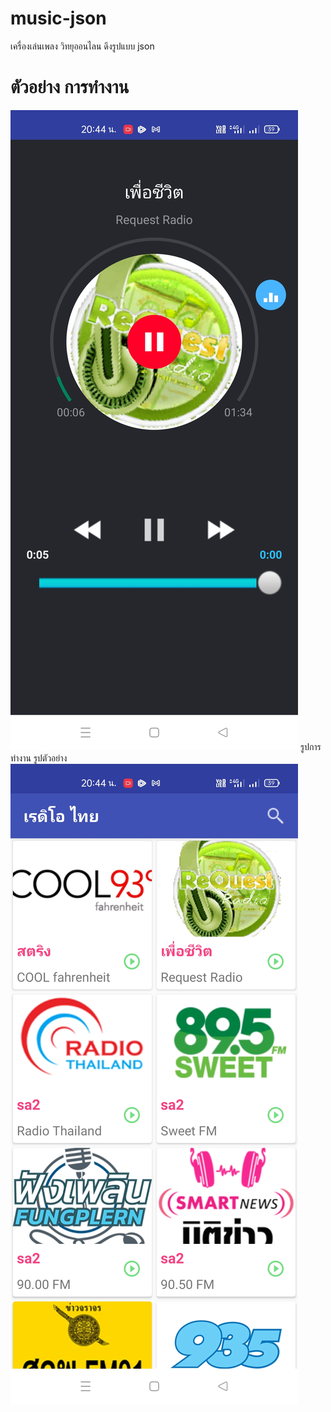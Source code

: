 # music-json

เครื่องเล่นเพลง วิทยุออนไลน ดึงรูปแบบ json

# ตัวอย่าง การทำงาน
<img src="https://github.com/savat88/music-json/blob/main/Screenshot_2021-05-30-20-44-56-14_9e4e68788611c37304a2b40f0425b7df.jpg"/>
รูปการทำงาน รูปตัวอย่าง
<img src="https://github.com/savat88/music-json/blob/main/Screenshot_2021-05-30-20-44-45-94_9e4e68788611c37304a2b40f0425b7df.jpg"/>

